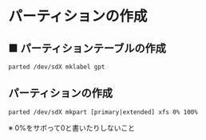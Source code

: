 # パーティションの作成
## ■ パーティションテーブルの作成
```
parted /dev/sdX mklabel gpt
```

## パーティションの作成
```
parted /dev/sdX mkpart [primary|extended] xfs 0% 100%
```
※ 0%をサボって0と書いたりしないこと
